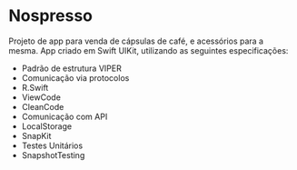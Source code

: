 # Nospresso
Projeto de app para venda de cápsulas de café, e acessórios para a mesma.
App criado em Swift UIKit, utilizando as seguintes especificações:
- Padrão de estrutura VIPER 
- Comunicação via protocolos 
- R.Swift 
- ViewCode 
- CleanCode
- Comunicação com API
- LocalStorage
- SnapKit
- Testes Unitários 
- SnapshotTesting
